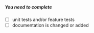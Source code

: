 <!--
Thank you for your pull request. Please provide a description above and review
the requirements below.

Bug fixes and new features should include tests and possibly benchmarks.

Contributors guide: https://github.com/aliyun/openapi-sdk-php-client/blob/master/CONTRIBUTING.md
-->

##### You need to complete
<!-- Remove items that do not apply. For completed items, change [ ] to [x]. -->

- [ ] unit tests and/or feature tests
- [ ] documentation is changed or added
